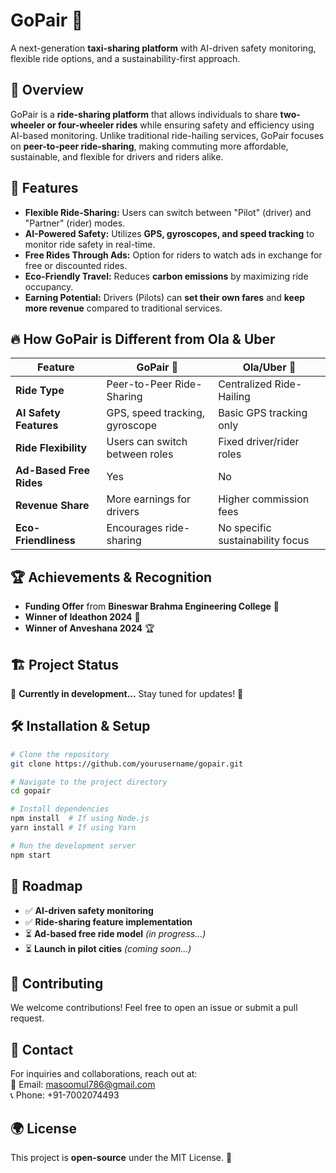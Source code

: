 # GoPair 🚖  
A next-generation **taxi-sharing platform** with AI-driven safety monitoring, flexible ride options, and a sustainability-first approach.

## 🚀 Overview  
GoPair is a **ride-sharing platform** that allows individuals to share **two-wheeler or four-wheeler rides** while ensuring safety and efficiency using AI-based monitoring. Unlike traditional ride-hailing services, GoPair focuses on **peer-to-peer ride-sharing**, making commuting more affordable, sustainable, and flexible for drivers and riders alike.

## 🌟 Features  
- **Flexible Ride-Sharing:** Users can switch between "Pilot" (driver) and "Partner" (rider) modes.
- **AI-Powered Safety:** Utilizes **GPS, gyroscopes, and speed tracking** to monitor ride safety in real-time.
- **Free Rides Through Ads:** Option for riders to watch ads in exchange for free or discounted rides.
- **Eco-Friendly Travel:** Reduces **carbon emissions** by maximizing ride occupancy.
- **Earning Potential:** Drivers (Pilots) can **set their own fares** and **keep more revenue** compared to traditional services.

## 🔥 How GoPair is Different from Ola & Uber  
| Feature                 | GoPair 🚖                                | Ola/Uber 🚖                                  |
|------------------------|---------------------------------|--------------------------------|
| **Ride Type**         | Peer-to-Peer Ride-Sharing      | Centralized Ride-Hailing      |
| **AI Safety Features** | GPS, speed tracking, gyroscope | Basic GPS tracking only       |
| **Ride Flexibility**   | Users can switch between roles | Fixed driver/rider roles      |
| **Ad-Based Free Rides**| Yes                             | No                             |
| **Revenue Share**      | More earnings for drivers      | Higher commission fees        |
| **Eco-Friendliness**   | Encourages ride-sharing       | No specific sustainability focus |

## 🏆 Achievements & Recognition  
- **Funding Offer** from **Bineswar Brahma Engineering College** 🎉  
- **Winner of Ideathon 2024** 🏅  
- **Winner of Anveshana 2024** 🏆  

## 🏗 Project Status  
🚧 **Currently in development...** Stay tuned for updates! 🚀

## 🛠 Installation & Setup  
```bash
# Clone the repository
git clone https://github.com/yourusername/gopair.git

# Navigate to the project directory
cd gopair

# Install dependencies
npm install  # If using Node.js
yarn install # If using Yarn

# Run the development server
npm start
```

## 📌 Roadmap  
- ✅ **AI-driven safety monitoring**  
- ✅ **Ride-sharing feature implementation**  
- ⏳ **Ad-based free ride model** *(in progress...)*  
- ⏳ **Launch in pilot cities** *(coming soon...)*  

## 🤝 Contributing  
We welcome contributions! Feel free to open an issue or submit a pull request. 

## 📩 Contact  
For inquiries and collaborations, reach out at:  
📧 Email: [masoomul786@gmail.com](mailto:masoomul786@gmail.com)  
📞 Phone: +91-7002074493  

## 🌍 License  
This project is **open-source** under the MIT License. 🚀
